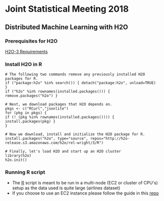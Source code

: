 # Joint Statistical Meeting 2018

## Distributed Machine Learning with H2O

### Prerequisites for H2O

[H2O-3 Requirements](http://h2o-release.s3.amazonaws.com/h2o/rel-wolpert/9/docs-website/h2o-docs/welcome.html#requirements)

### Install H2O in R
```
# The following two commands remove any previously installed H2O packages for R.
if ("package:h2o" %in% search()) { detach("package:h2o", unload=TRUE) }
if ("h2o" %in% rownames(installed.packages())) { remove.packages("h2o") }

# Next, we download packages that H2O depends on.
pkgs <- c("RCurl","jsonlite")
for (pkg in pkgs) {
if (! (pkg %in% rownames(installed.packages()))) { install.packages(pkg) }
}

# Now we download, install and initialize the H2O package for R.
install.packages("h2o", type="source", repos="http://h2o-release.s3.amazonaws.com/h2o/rel-wright/3/R")

# Finally, let's load H2O and start up an H2O cluster
library(h2o)
h2o.init()
```

### Running R script

* The [R](https://github.com/navdeep-G/jsm-2018/blob/master/h2o_airlines.R) script is meant to be run in a multi-node (EC2 or cluster of CPU's) setup as the data used is quite large (airlines dataset)
* If you choose to use an EC2 instance please follow the guide in this [repo](https://github.com/navdeep-G/h2o-ec2)